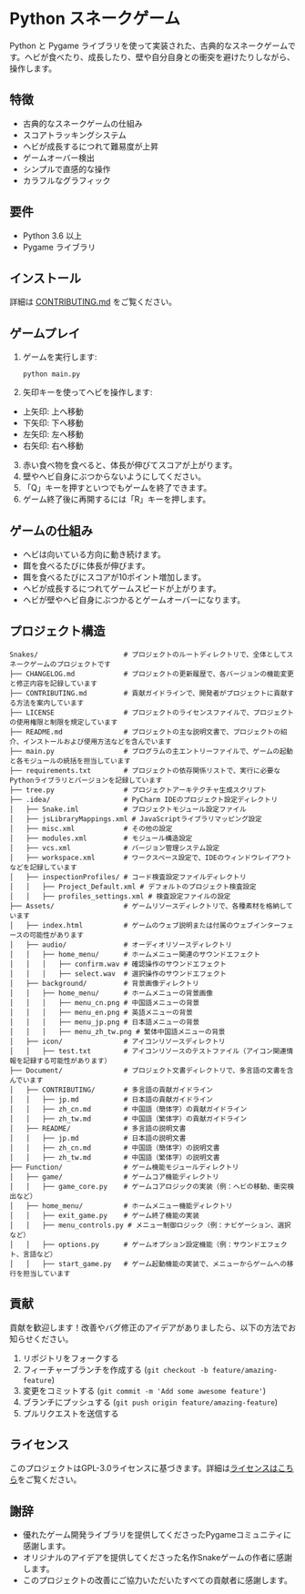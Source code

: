 # Python スネークゲーム

Python と Pygame ライブラリを使って実装された、古典的なスネークゲームです。ヘビが食べたり、成長したり、壁や自分自身との衝突を避けたりしながら、操作します。

## 特徴

- 古典的なスネークゲームの仕組み
- スコアトラッキングシステム
- ヘビが成長するにつれて難易度が上昇
- ゲームオーバー検出
- シンプルで直感的な操作
- カラフルなグラフィック

## 要件

- Python 3.6 以上
- Pygame ライブラリ

## インストール

詳細は [CONTRIBUTING.md](../CONTRIBUTING/jp.md) をご覧ください。

## ゲームプレイ

1. ゲームを実行します:
   ```
   python main.py
   ```

2. 矢印キーを使ってヘビを操作します:
  - 上矢印: 上へ移動
  - 下矢印: 下へ移動
  - 左矢印: 左へ移動
  - 右矢印: 右へ移動

3. 赤い食べ物を食べると、体長が伸びてスコアが上がります。
4. 壁やヘビ自身にぶつからないようにしてください。
5. 「Q」キーを押すといつでもゲームを終了できます。
6. ゲーム終了後に再開するには「R」キーを押します。

## ゲームの仕組み

- ヘビは向いている方向に動き続けます。
- 餌を食べるたびに体長が伸びます。
- 餌を食べるたびにスコアが10ポイント増加します。
- ヘビが成長するにつれてゲームスピードが上がります。
- ヘビが壁やヘビ自身にぶつかるとゲームオーバーになります。

## プロジェクト構造

```
Snakes/                     # プロジェクトのルートディレクトリで、全体としてスネークゲームのプロジェクトです
├── CHANGELOG.md            # プロジェクトの更新履歴で、各バージョンの機能変更と修正内容を記録しています
├── CONTRIBUTING.md         # 貢献ガイドラインで、開発者がプロジェクトに貢献する方法を案内しています
├── LICENSE                 # プロジェクトのライセンスファイルで、プロジェクトの使用権限と制限を規定しています
├── README.md               # プロジェクトの主な説明文書で、プロジェクトの紹介、インストールおよび使用方法などを含んでいます
├── main.py                 # プログラムの主エントリーファイルで、ゲームの起動と各モジュールの統括を担当しています
├── requirements.txt        # プロジェクトの依存関係リストで、実行に必要なPythonライブラリとバージョンを記録しています
├── tree.py                 # プロジェクトアーキテクチャ生成スクリプト
├── .idea/                  # PyCharm IDEのプロジェクト設定ディレクトリ
│   ├── Snake.iml           # プロジェクトモジュール設定ファイル
│   ├── jsLibraryMappings.xml # JavaScriptライブラリマッピング設定
│   ├── misc.xml            # その他の設定
│   ├── modules.xml         # モジュール構造設定
│   ├── vcs.xml             # バージョン管理システム設定
│   ├── workspace.xml       # ワークスペース設定で、IDEのウィンドウレイアウトなどを記録しています
│   ├── inspectionProfiles/ # コード検査設定ファイルディレクトリ
│   │   ├── Project_Default.xml # デフォルトのプロジェクト検査設定
│   │   ├── profiles_settings.xml # 検査設定ファイルの設定
├── Assets/                 # ゲームリソースディレクトリで、各種素材を格納しています
│   ├── index.html          # ゲームのウェブ説明または付属のウェブインターフェースの可能性があります
│   ├── audio/              # オーディオリソースディレクトリ
│   │   ├── home_menu/      # ホームメニュー関連のサウンドエフェクト
│   │   │   ├── confirm.wav # 確認操作のサウンドエフェクト
│   │   │   ├── select.wav  # 選択操作のサウンドエフェクト
│   ├── background/         # 背景画像ディレクトリ
│   │   ├── home_menu/      # ホームメニューの背景画像
│   │   │   ├── menu_cn.png # 中国語メニューの背景
│   │   │   ├── menu_en.png # 英語メニューの背景
│   │   │   ├── menu_jp.png # 日本語メニューの背景
│   │   │   ├── menu_zh_tw.png # 繁体中国語メニューの背景
│   ├── icon/               # アイコンリソースディレクトリ
│   │   ├── test.txt        # アイコンリソースのテストファイル（アイコン関連情報を記録する可能性があります）
├── Document/               # プロジェクト文書ディレクトリで、多言語の文書を含んでいます
│   ├── CONTRIBUTING/       # 多言語の貢献ガイドライン
│   │   ├── jp.md           # 日本語の貢献ガイドライン
│   │   ├── zh_cn.md        # 中国語（簡体字）の貢献ガイドライン
│   │   ├── zh_tw.md        # 中国語（繁体字）の貢献ガイドライン
│   ├── README/             # 多言語の説明文書
│   │   ├── jp.md           # 日本語の説明文書
│   │   ├── zh_cn.md        # 中国語（簡体字）の説明文書
│   │   ├── zh_tw.md        # 中国語（繁体字）の説明文書
├── Function/               # ゲーム機能モジュールディレクトリ
│   ├── game/               # ゲームコア機能ディレクトリ
│   │   ├── game_core.py    # ゲームコアロジックの実装（例：ヘビの移動、衝突検出など）
│   ├── home_menu/          # ホームメニュー機能ディレクトリ
│   │   ├── exit_game.py    # ゲーム終了機能の実装
│   │   ├── menu_controls.py # メニュー制御ロジック（例：ナビゲーション、選択など）
│   │   ├── options.py      # ゲームオプション設定機能（例：サウンドエフェクト、言語など）
│   │   ├── start_game.py   # ゲーム起動機能の実装で、メニューからゲームへの移行を担当しています
```

## 貢献

貢献を歓迎します！改善やバグ修正のアイデアがありましたら、以下の方法でお知らせください。

1. リポジトリをフォークする
2. フィーチャーブランチを作成する (`git checkout -b feature/amazing-feature`)
3. 変更をコミットする (`git commit -m 'Add some awesome feature'`)
4. ブランチにプッシュする (`git push origin feature/amazing-feature`)
5. プルリクエストを送信する

## ライセンス

このプロジェクトはGPL-3.0ライセンスに基づきます。詳細は[ライセンスはこちら](../../LICENSE)をご覧ください。

## 謝辞

- 優れたゲーム開発ライブラリを提供してくださったPygameコミュニティに感謝します。
- オリジナルのアイデアを提供してくださった名作Snakeゲームの作者に感謝します。
- このプロジェクトの改善にご協力いただいたすべての貢献者に感謝します。